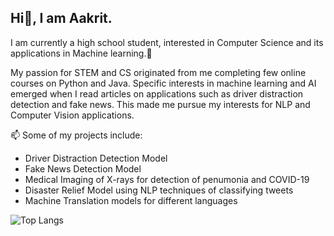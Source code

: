 Hi👋, I am Aakrit.
-------------------------------------------------------------------------------------------------------------------------------------------
I am currently a high school student, interested in Computer Science and its applications in Machine learning.🌱

My passion for STEM and CS originated from me completing few online courses on Python and Java. Specific interests in machine learning and AI emerged when I read articles on applications such as driver distraction detection and fake news. This made me pursue my interests for NLP and Computer Vision applications. 

📫 Some of my projects include:
- Driver Distraction Detection Model 
- Fake News Detection Model 
- Medical Imaging of X-rays for detection of penumonia and COVID-19
- Disaster Relief Model using NLP techniques of classifying tweets
- Machine Translation models for different languages

<!---
aakritsinghal/aakritsinghal is a ✨ special ✨ repository because its `README.md` (this file) appears on your GitHub profile.
You can click the Preview link to take a look at your changes.
--->

![Top Langs](https://github-readme-stats.vercel.app/api/top-langs/?username=aakritsinghal&layout=compact) 
